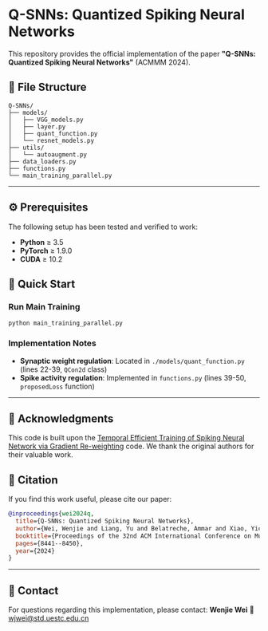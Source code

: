 # Q-SNNs: Quantized Spiking Neural Networks

This repository provides the official implementation of the paper **"Q-SNNs: Quantized Spiking Neural Networks"** (ACMMM 2024).

## 📁 File Structure

```
Q-SNNs/
├── models/                        
│   ├── VGG_models.py              
│   ├── layer.py                   
│   ├── quant_function.py       
│   └── resnet_models.py           
├── utils/                         
│   └── autoaugment.py             
├── data_loaders.py                
├── functions.py                   
└── main_training_parallel.py      
```

---

## ⚙️ Prerequisites

The following setup has been tested and verified to work:

- **Python** ≥ 3.5
- **PyTorch** ≥ 1.9.0
- **CUDA** ≥ 10.2

## 🚀 Quick Start

### Run Main Training
```
python main_training_parallel.py
```

### Implementation Notes
- **Synaptic weight regulation**: Located in `./models/quant_function.py` (lines 22-39, `QCon2d` class)
- **Spike activity regulation**: Implemented in `functions.py` (lines 39-50, `proposedLoss` function)

---

## 🙏 Acknowledgments

This code is built upon the [Temporal Efficient Training of Spiking Neural Network via Gradient Re-weighting](https://github.com/brain-intelligence-lab/temporal_efficient_training) code. We thank the original authors for their valuable work.

## 📄 Citation

If you find this work useful, please cite our paper:

```bibtex
@inproceedings{wei2024q,
  title={Q-SNNs: Quantized Spiking Neural Networks},
  author={Wei, Wenjie and Liang, Yu and Belatreche, Ammar and Xiao, Yichen and Cao, Honglin and Ren, Zhenbang and Wang, Guoqing and Zhang, Malu and Yang, Yang},
  booktitle={Proceedings of the 32nd ACM International Conference on Multimedia},
  pages={8441--8450},
  year={2024}
}
```

---

## 📧 Contact

For questions regarding this implementation, please contact: **Wenjie Wei** 📧 wjwei@std.uestc.edu.cn
